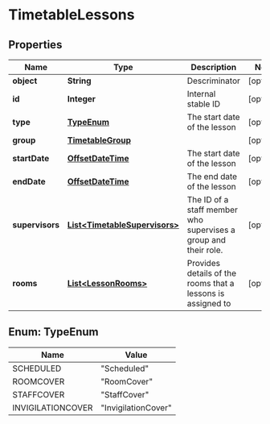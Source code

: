 
# TimetableLessons

## Properties
Name | Type | Description | Notes
------------ | ------------- | ------------- | -------------
**object** | **String** | Descriminator |  [optional]
**id** | **Integer** | Internal stable ID |  [optional]
**type** | [**TypeEnum**](#TypeEnum) | The start date of the lesson |  [optional]
**group** | [**TimetableGroup**](TimetableGroup.md) |  |  [optional]
**startDate** | [**OffsetDateTime**](OffsetDateTime.md) | The start date of the lesson |  [optional]
**endDate** | [**OffsetDateTime**](OffsetDateTime.md) | The end date of the lesson |  [optional]
**supervisors** | [**List&lt;TimetableSupervisors&gt;**](TimetableSupervisors.md) | The ID of a staff member who supervises a group and their role. |  [optional]
**rooms** | [**List&lt;LessonRooms&gt;**](LessonRooms.md) | Provides details of the rooms that a lessons is assigned to |  [optional]


<a name="TypeEnum"></a>
## Enum: TypeEnum
Name | Value
---- | -----
SCHEDULED | &quot;Scheduled&quot;
ROOMCOVER | &quot;RoomCover&quot;
STAFFCOVER | &quot;StaffCover&quot;
INVIGILATIONCOVER | &quot;InvigilationCover&quot;



